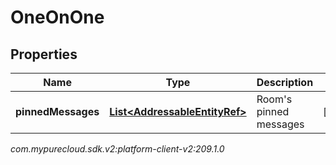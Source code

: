 # OneOnOne


## Properties

| Name | Type | Description | Notes |
| ------------ | ------------- | ------------- | ------------- |
| **pinnedMessages** | [**List&lt;AddressableEntityRef&gt;**](AddressableEntityRef) | Room's pinned messages |  [optional] |




_com.mypurecloud.sdk.v2:platform-client-v2:209.1.0_
